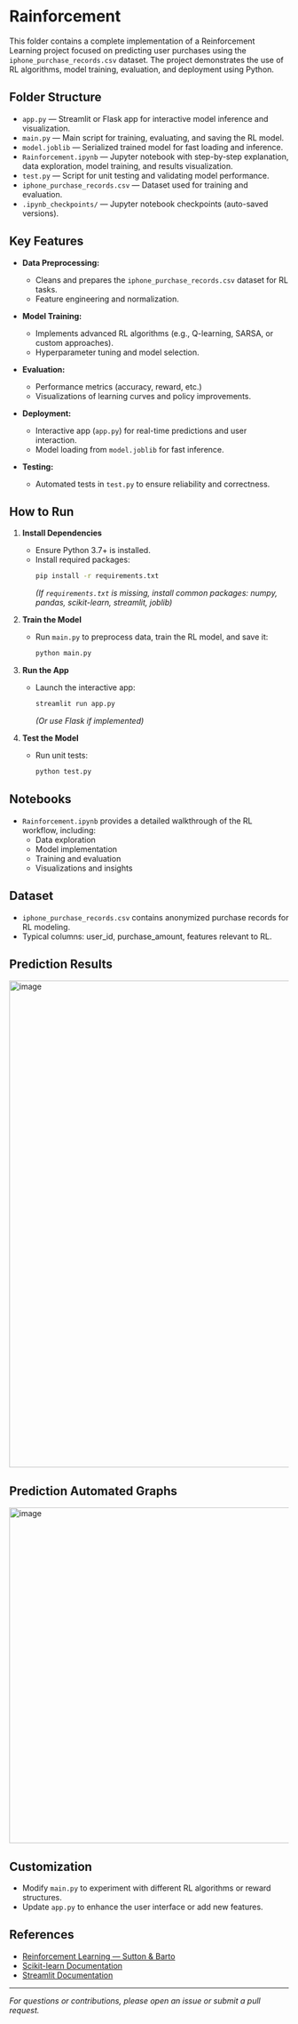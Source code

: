 # Rainforcement

This folder contains a complete implementation of a Reinforcement Learning project focused on predicting user purchases using the `iphone_purchase_records.csv` dataset. The project demonstrates the use of RL algorithms, model training, evaluation, and deployment using Python.

## Folder Structure

- `app.py` — Streamlit or Flask app for interactive model inference and visualization.
- `main.py` — Main script for training, evaluating, and saving the RL model.
- `model.joblib` — Serialized trained model for fast loading and inference.
- `Rainforcement.ipynb` — Jupyter notebook with step-by-step explanation, data exploration, model training, and results visualization.
- `test.py` — Script for unit testing and validating model performance.
- `iphone_purchase_records.csv` — Dataset used for training and evaluation.
- `.ipynb_checkpoints/` — Jupyter notebook checkpoints (auto-saved versions).

## Key Features

- **Data Preprocessing:**
  - Cleans and prepares the `iphone_purchase_records.csv` dataset for RL tasks.
  - Feature engineering and normalization.

- **Model Training:**
  - Implements advanced RL algorithms (e.g., Q-learning, SARSA, or custom approaches).
  - Hyperparameter tuning and model selection.

- **Evaluation:**
  - Performance metrics (accuracy, reward, etc.)
  - Visualizations of learning curves and policy improvements.

- **Deployment:**
  - Interactive app (`app.py`) for real-time predictions and user interaction.
  - Model loading from `model.joblib` for fast inference.

- **Testing:**
  - Automated tests in `test.py` to ensure reliability and correctness.


## How to Run

1. **Install Dependencies**
   - Ensure Python 3.7+ is installed.
   - Install required packages:
     ```bash
     pip install -r requirements.txt
     ```
     *(If `requirements.txt` is missing, install common packages: numpy, pandas, scikit-learn, streamlit, joblib)*

2. **Train the Model**
   - Run `main.py` to preprocess data, train the RL model, and save it:
     ```bash
     python main.py
     ```

3. **Run the App**
   - Launch the interactive app:
     ```bash
     streamlit run app.py
     ```
     *(Or use Flask if implemented)*

4. **Test the Model**
   - Run unit tests:
     ```bash
     python test.py
     ```

## Notebooks

- `Rainforcement.ipynb` provides a detailed walkthrough of the RL workflow, including:
  - Data exploration
  - Model implementation
  - Training and evaluation
  - Visualizations and insights

## Dataset

- `iphone_purchase_records.csv` contains anonymized purchase records for RL modeling.
- Typical columns: user_id, purchase_amount, features relevant to RL.

## Prediction Results
<img width="1722" height="876" alt="image" src="https://github.com/user-attachments/assets/8ac7186b-33fd-44db-9b85-52f5dcdf3311" />

## Prediction Automated Graphs
<img width="1128" height="604" alt="image" src="https://github.com/user-attachments/assets/2740a469-e4bd-473b-9848-c0c2fb234085" />

## Customization

- Modify `main.py` to experiment with different RL algorithms or reward structures.
- Update `app.py` to enhance the user interface or add new features.

## References

- [Reinforcement Learning — Sutton & Barto](http://incompleteideas.net/book/the-book.html)
- [Scikit-learn Documentation](https://scikit-learn.org/stable/)
- [Streamlit Documentation](https://docs.streamlit.io/)

---

*For questions or contributions, please open an issue or submit a pull request.*
